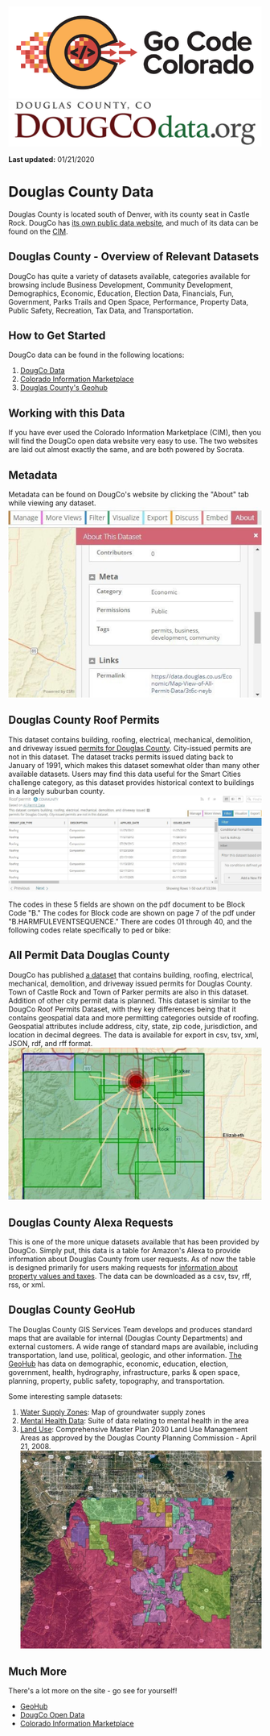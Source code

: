 ![gcc_logo_2019](https://github.com/GoCodeColorado/GoCodeColorado-kbase-public/blob/master/Images/GC20_Logo_Condensed_transp%20-%20Copy.png)
![dougco_logo](./images/dougco_logo.png)

**Last updated:** 01/21/2020

# Douglas County Data

Douglas County is located south of Denver, with its county seat in Castle Rock. DougCo has [its own public data website](https://data.douglas.co.us/), and much of its data can be found on the [CIM](https://data.colorado.gov/browse?federation_filter=1222).

## Douglas County - Overview of Relevant Datasets

DougCo has quite a variety of datasets available, categories available for browsing include Business Development, Community Development, Demographics, Economic, Education, Election Data, Financials, Fun, Government, Parks Trails and Open Space, Performance, Property Data, Public Safety, Recreation, Tax Data, and Transportation.

## How to Get Started
DougCo data can be found in the following locations:

1. [DougCo Data](https://data.douglas.co.us/browse)
2. [Colorado Information Marketplace](https://data.colorado.gov/)
3. [Douglas County's Geohub](https://gis-dougco.opendata.arcgis.com/)



## Working with this Data

If you have ever used the Colorado Information Marketplace (CIM), then you will find the DougCo open data website very easy to use. The two websites are laid out almost exactly the same, and are both powered by Socrata.

## Metadata

Metadata can be found on DougCo&#39;s website by clicking the &quot;About&quot; tab while viewing any dataset.
![dougco_meta](./images/dougco_meta.jpg)

## Douglas County Roof Permits

This dataset contains building, roofing, electrical, mechanical, demolition, and driveway issued [permits for Douglas County](https://data.douglas.co.us/Economic/Roof-permit/3f4j-vyeh). City-issued permits are not in this dataset. The dataset tracks permits issued dating back to January of 1991, which makes this dataset somewhat older than many other available datasets. Users may find this data useful for the Smart Cities challenge category, as this dataset provides historical context to buildings in a largely suburban county.
![dougco_data](./images/dougco_data.jpg)

The codes in these 5 fields are shown on the pdf document to be Block Code &quot;B.&quot; The codes for Block code are shown on page 7 of the pdf under &quot;B.HARMFULEVENTSEQUENCE.&quot; There are codes 01 through 40, and the following codes relate specifically to ped or bike:

## All Permit Data Douglas County

DougCo has published [a dataset](https://data.douglas.co.us/Economic/Map-View-of-All-Permit-Data/3t6c-neyb) that contains building, roofing, electrical, mechanical, demolition, and driveway issued permits for Douglas County. Town of Castle Rock and Town of Parker permits are also in this dataset. Addition of other city permit data is planned. This dataset is similar to the DougCo Roof Permits Dataset, with they key differences being that it contains geospatial data and more permitting categories outside of roofing. Geospatial attributes include address, city, state, zip code, jurisdiction, and location in decimal degrees. The data is available for export in csv, tsv, xml, JSON, rdf, and rff format.
![dougco_map](./images/dougco_map.jpg)


## Douglas County Alexa Requests

This is one of the more unique datasets available that has been provided by DougCo. Simply put, this data is a table for Amazon&#39;s Alexa to provide information about Douglas County from user requests. As of now the table is designed primarily for users making requests for [information about property values and taxes](https://data.douglas.co.us/dataset/Douglas-County-Alexa-Requests/ern2-hudh). The data can be downloaded as a csv, tsv, rff, rss, or xml.

## Douglas County GeoHub

The Douglas County GIS Services Team develops and produces standard maps that are available for internal (Douglas County Departments) and external customers. A wide range of standard maps are available, including transportation, land use, political, geologic, and other information. [The GeoHub](https://gis-dougco.opendata.arcgis.com/) has data on demographic, economic, education, election, government, health, hydrography, infrastructure, parks &amp; open space, planning, property, public safety, topography, and transportation.

Some interesting sample datasets:

1. [Water Supply Zones](https://gis-dougco.opendata.arcgis.com/datasets/f41be83add5f421d98c3d3f43f475a02_0): Map of groundwater supply zones
2. [Mental Health Data](https://gis-dougco.opendata.arcgis.com/items/026a751142d44975a2b0d380c66ee927): Suite of data relating to mental health in the area
3. [Land Use](https://gis-dougco.opendata.arcgis.com/datasets/3fda53fc9335458bb6c097228130328c_0): Comprehensive Master Plan 2030 Land Use Management Areas as approved by the Douglas County Planning Commission - April 21, 2008.
![dougco_map2](./images/dougco_map2.jpg)


## Much More

There&#39;s a lot more on the site - go see for yourself!

- [GeoHub](https://gis-dougco.opendata.arcgis.com/)
- [DougCo Open Data](https://data.douglas.co.us/)
- [Colorado Information Marketplace](https://data.colorado.gov/)
